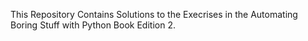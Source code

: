 This Repository Contains Solutions to the Execrises in the Automating Boring Stuff with Python Book Edition 2.